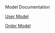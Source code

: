 Model Documentation

<p>
	<a href="./user.md">User Model</a>
</p>
<p>
	<a href="./order.md">Order Model</a>
</p>